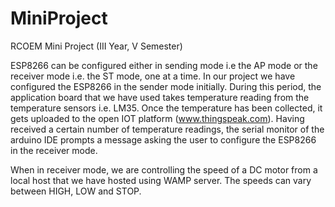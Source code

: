 # MiniProject
RCOEM Mini Project (III Year, V Semester)

ESP8266 can be configured either in sending mode i.e the AP mode or the receiver mode i.e. the ST mode, one at a time.
In our project we have configured the ESP8266 in the sender mode initially. During this period, the application board that we have used
takes temperature reading from the temperature sensors i.e. LM35. Once the temperature has been collected, it gets uploaded to the open IOT
platform (www.thingspeak.com). 
Having received a certain number of temperature readings, the serial monitor of the arduino IDE prompts a message asking the user to
configure the ESP8266 in the receiver mode.

When in receiver mode, we are controlling the speed of a DC motor from a local host that we have hosted using WAMP server. 
The speeds can vary between HIGH, LOW and STOP.
